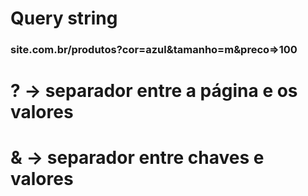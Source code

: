 # Query string

### site.com.br/produtos?cor=azul&tamanho=m&preco=>100

# ? -> separador entre a página e os valores
# & -> separador entre chaves e valores